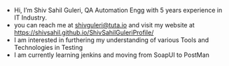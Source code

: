 - Hi, I’m Shiv Sahil Guleri, QA Automation Engg with 5 years experience in IT Industry.
- you can reach me at shivguleri@tuta.io and visit my website at https://shivsahil.github.io/ShivSahilGuleriProfile/
- I am interested in furthering my understanding of various Tools and Technologies in Testing
- I am currently learning jenkins and moving from SoapUI to PostMan

